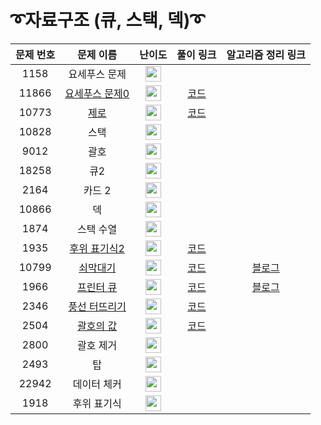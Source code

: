 # ➰자료구조 (큐, 스택, 덱)➰

문제 번호 | 문제 이름 | 난이도 | 풀이 링크 | 알고리즘 정리 링크
:---:|:---:|:---:|:---:|:---:
1158 | 요세푸스 문제 | <img height="25px" width="25px" src="https://static.solved.ac/tier_small/6.svg"/> |
11866 | [요세푸스 문제0](https://www.acmicpc.net/problem/11866) | <img height="25px" width="25px" src="https://static.solved.ac/tier_small/7.svg"/> |  [코드](https://github.com/ap3334/baekjoon/blob/main/%EC%9E%90%EB%A3%8C%EA%B5%AC%EC%A1%B0/11866.cpp)
10773 | [제로](https://www.acmicpc.net/problem/10773) | <img height="25px" width="25px" src="https://static.solved.ac/tier_small/7.svg"/> |  [코드](https://github.com/ap3334/baekjoon/blob/main/%EC%9E%90%EB%A3%8C%EA%B5%AC%EC%A1%B0/10773.cpp)
10828 | 스택 | <img height="25px" width="25px" src="https://static.solved.ac/tier_small/7.svg"/> |
9012 | 괄호 | <img height="25px" width="25px" src="https://static.solved.ac/tier_small/7.svg"/> |
18258 | 큐2 | <img height="25px" width="25px" src="https://static.solved.ac/tier_small/7.svg"/> |
2164 | 카드 2 | <img height="25px" width="25px" src="https://static.solved.ac/tier_small/7.svg"/> |
10866 | 덱 | <img height="25px" width="25px" src="https://static.solved.ac/tier_small/7.svg"/> |
1874 | 스택 수열 | <img height="25px" width="25px" src="https://static.solved.ac/tier_small/8.svg"/> |
1935 | [후위 표기식2](https://www.acmicpc.net/problem/1935) | <img height="25px" width="25px" src="https://static.solved.ac/tier_small/8.svg"/> | [코드](https://github.com/ap3334/baekjoon/blob/main/%EC%9E%90%EB%A3%8C%EA%B5%AC%EC%A1%B0/1935.cpp)
10799 | [쇠막대기](https://www.acmicpc.net/problem/10799) | <img height="25px" width="25px" src="https://static.solved.ac/tier_small/8.svg"/> | [코드](https://github.com/ap3334/baekjoon/blob/main/%EC%9E%90%EB%A3%8C%EA%B5%AC%EC%A1%B0/10799.cpp) | [블로그](https://velog.io/@ap3334/%EB%B0%B1%EC%A4%80-C-10799.-%EC%87%A0%EB%A7%89%EB%8C%80%EA%B8%B0)
1966 | [프린터 큐](https://www.acmicpc.net/problem/1966) | <img height="25px" width="25px" src="https://static.solved.ac/tier_small/8.svg"/> | [코드](https://github.com/ap3334/baekjoon/blob/main/%EC%9E%90%EB%A3%8C%EA%B5%AC%EC%A1%B0/1966.cpp) | [블로그](https://velog.io/@ap3334/%EB%B0%B1%EC%A4%80-C-1966.-%ED%94%84%EB%A6%B0%ED%84%B0-%ED%81%90)
2346 | [풍선 터뜨리기](https://www.acmicpc.net/problem/2346) | <img height="25px" width="25px" src="https://static.solved.ac/tier_small/8.svg"/> | [코드](https://github.com/ap3334/baekjoon/blob/main/%EC%9E%90%EB%A3%8C%EA%B5%AC%EC%A1%B0/2346.cpp) | 
2504 | [괄호의 값](https://www.acmicpc.net/problem/2504) | <img height="25px" width="25px" src="https://static.solved.ac/tier_small/9.svg"/> | [코드](https://github.com/ap3334/baekjoon/blob/main/%EC%9E%90%EB%A3%8C%EA%B5%AC%EC%A1%B0/2504.cpp)
2800 | 괄호 제거 | <img height="25px" width="25px" src="https://static.solved.ac/tier_small/11.svg"/> |
2493 | 탑 | <img height="25px" width="25px" src="https://static.solved.ac/tier_small/11.svg"/> |
22942 | 데이터 체커 | <img height="25px" width="25px" src="https://static.solved.ac/tier_small/11.svg"/> |
1918 | 후위 표기식 | <img height="25px" width="25px" src="https://static.solved.ac/tier_small/13.svg"/> |

